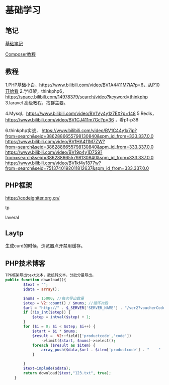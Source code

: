 # 基础学习

## 笔记

[基础笔记](php/base.md)

[Composer教程](php/composer.md)



## 教程

1.PHP基础小白，https://www.bilibili.com/video/BV1A4411M7iA?p=6，从P10开始看
2.学框架，thinkphp6，https://space.bilibili.com/14978379/search/video?keyword=thinkphp
3.laravel 高级教程，找群主要。

4.Mysql，https://www.bilibili.com/video/BV1Vy4y1z7EX?p=148
5.Redis，https://www.bilibili.com/video/BV1CJ411m7Gc?p=36 ，看p1-p38

6.thinkphp实战，
https://www.bilibili.com/video/BV1C44y1x7ip?from=search&seid=3862886655798130840&spm_id_from=333.337.0.0
https://www.bilibili.com/video/BV1HA411M7ZW?from=search&seid=3862886655798130840&spm_id_from=333.337.0.0
https://www.bilibili.com/video/BV19p4y1D7S9?from=search&seid=3862886655798130840&spm_id_from=333.337.0.0
https://www.bilibili.com/video/BV1kf4y1877w?from=search&seid=7513740192011812637&spm_id_from=333.337.0.0



## PHP框架

https://codeigniter.org.cn/

tp

laveral



## Laytp

生成curd的时候，浏览器点开禁用缓存。





## PHP技术博客

```php
TP6框架导出text文本，数组转文本，分批分量导出。
public function download(){
        $text = "";
        $data = array();

        $nums = 15000; //每次导出数量
        $step = V2::count() / $nums; //循环次数
        $url = "http://" . $_SERVER['SERVER_NAME'] . "/ver2?voucherCode=";
        if (!is_int($step)) {
            $step = intval($step) + 1;
        }
        for ($i = 0; $i < $step; $i++) {
            $start = $i * $nums;
            $result =  V2::field(['productcode','code'])
                ->limit($start, $nums)->select();
            foreach ($result as $item) {
                array_push($data,$url . $item['productcode'] . "    " . $item['code'] . PHP_EOL);
            }

        }
        $text=implode($data);
        return download($text,"123.txt", true);
    }
```


